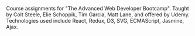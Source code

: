 Course assignments for "The Advanced Web Developer Bootcamp".  Taught by Colt Steele, Elie Schoppik, Tim Garcia, Matt Lane, and offered by Udemy.  Technologies used include React, Redux, D3, SVG, ECMAScript, Jasmine, Ajax.
